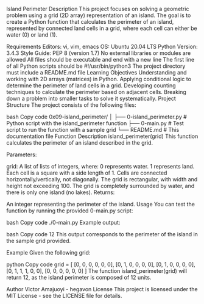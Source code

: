 Island Perimeter
Description
This project focuses on solving a geometric problem using a grid (2D array) representation of an island. The goal is to create a Python function that calculates the perimeter of an island, represented by connected land cells in a grid, where each cell can either be water (0) or land (1).

Requirements
Editors: vi, vim, emacs
OS: Ubuntu 20.04 LTS
Python Version: 3.4.3
Style Guide: PEP 8 (version 1.7)
No external libraries or modules are allowed
All files should be executable and end with a new line
The first line of all Python scripts should be #!/usr/bin/python3
The project directory must include a README.md file
Learning Objectives
Understanding and working with 2D arrays (matrices) in Python.
Applying conditional logic to determine the perimeter of land cells in a grid.
Developing counting techniques to calculate the perimeter based on adjacent cells.
Breaking down a problem into smaller tasks to solve it systematically.
Project Structure
The project consists of the following files:

bash
Copy code
0x09-island_perimeter/
│
├── 0-island_perimeter.py     # Python script with the island_perimeter function
├── 0-main.py                 # Test script to run the function with a sample grid
└── README.md                 # This documentation file
Function Description
island_perimeter(grid)
This function calculates the perimeter of an island described in the grid.

Parameters:

grid: A list of lists of integers, where:
0 represents water.
1 represents land.
Each cell is a square with a side length of 1.
Cells are connected horizontally/vertically, not diagonally.
The grid is rectangular, with width and height not exceeding 100.
The grid is completely surrounded by water, and there is only one island (no lakes).
Returns:

An integer representing the perimeter of the island.
Usage
You can test the function by running the provided 0-main.py script:

bash
Copy code
./0-main.py
Example output:

bash
Copy code
12
This output corresponds to the perimeter of the island in the sample grid provided.

Example
Given the following grid:

python
Copy code
grid = [
    [0, 0, 0, 0, 0, 0],
    [0, 1, 0, 0, 0, 0],
    [0, 1, 0, 0, 0, 0],
    [0, 1, 1, 1, 0, 0],
    [0, 0, 0, 0, 0, 0]
]
The function island_perimeter(grid) will return 12, as the island perimeter is composed of 12 units.

Author
Victor Amajuoyi - hegavon
License
This project is licensed under the MIT License - see the LICENSE file for details.

